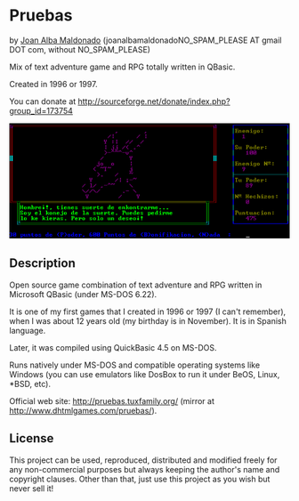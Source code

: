 Pruebas 
======== 
by [Joan Alba Maldonado](https://joanalbamaldonado.com/) (joanalbamaldonadoNO_SPAM_PLEASE AT gmail DOT com, without NO_SPAM_PLEASE)

Mix of text adventure game and RPG totally written in QBasic.

Created in 1996 or 1997.

You can donate at http://sourceforge.net/donate/index.php?group_id=173754


![ScreenShot](screenshot.gif)


## Description

Open source game combination of text adventure and RPG written in Microsoft QBasic (under MS-DOS 6.22).

It is one of my first games that I created in 1996 or 1997 (I can't remember), when I was about 12 years old (my birthday is in November). It is in Spanish language.

Later, it was compiled using QuickBasic 4.5 on MS-DOS.

Runs natively under MS-DOS and compatible operating systems like Windows (you can use emulators like DosBox to run it under BeOS, Linux, *BSD, etc).

Official web site: http://pruebas.tuxfamily.org/ (mirror at http://www.dhtmlgames.com/pruebas/).


## License

This project can be used, reproduced, distributed and modified freely for any non-commercial purposes but always keeping the author's name and copyright clauses. Other than that, just use this project as you wish but never sell it!